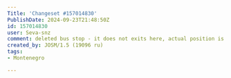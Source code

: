 ```yaml
---
Title: 'Changeset #157014830'
PublishDate: 2024-09-23T21:48:50Z
id: 157014830
user: Seva-snz
comment: deleted bus stop - it does not exits here, actual position is 200 m to south (mapped)
created_by: JOSM/1.5 (19096 ru)
tags:
- Montenegro

---
```

